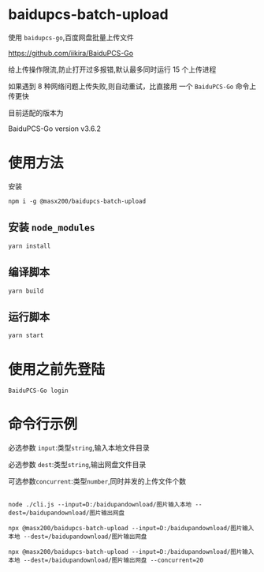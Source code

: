 # baidupcs-batch-upload

使用 `baidupcs-go`,百度网盘批量上传文件

https://github.com/iikira/BaiduPCS-Go

给上传操作限流,防止打开过多报错,默认最多同时运行 15 个上传进程

如果遇到 8 种网络问题上传失败,则自动重试，比直接用 一个 `BaiduPCS-Go` 命令上传更快

目前适配的版本为

BaiduPCS-Go version v3.6.2

# 使用方法

安装

```shell
npm i -g @masx200/baidupcs-batch-upload
```

## 安装 `node_modules`

```shell
yarn install
```

## 编译脚本

```shell
yarn build
```

## 运行脚本

```shell
yarn start
```

# 使用之前先登陆

```shell
BaiduPCS-Go login
```

# 命令行示例

必选参数 `input`:类型`string`,输入本地文件目录

必选参数 `dest`:类型`string`,输出网盘文件目录

可选参数`concurrent`:类型`number`,同时并发的上传文件个数

```shell

node ./cli.js --input=D:/baidupandownload/图片输入本地 --dest=/baidupandownload/图片输出网盘
```

```shell
npx @masx200/baidupcs-batch-upload --input=D:/baidupandownload/图片输入本地 --dest=/baidupandownload/图片输出网盘
```

```shell
npx @masx200/baidupcs-batch-upload --input=D:/baidupandownload/图片输入本地 --dest=/baidupandownload/图片输出网盘 --concurrent=20
```
